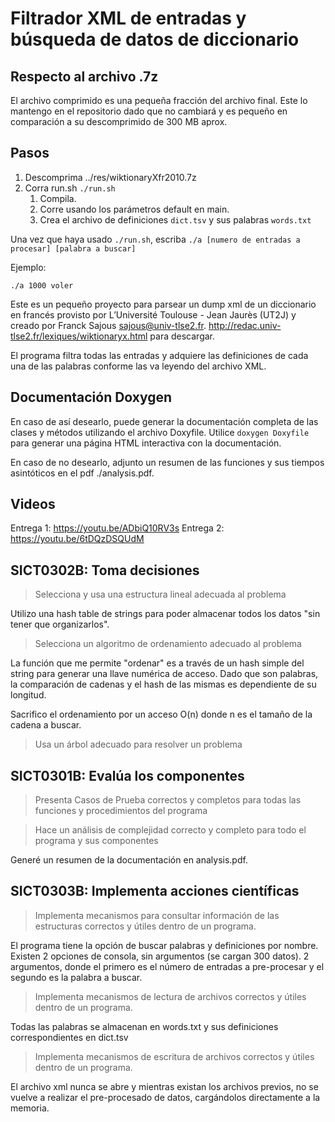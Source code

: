 # Filtrador XML de entradas y búsqueda de datos de diccionario

## Respecto al archivo .7z

El archivo comprimido es una pequeña fracción del archivo final. Este lo mantengo en el repositorio dado que no cambiará y es pequeño en comparación a su descomprimido de 300 MB aprox.

## Pasos

1. Descomprima ../res/wiktionaryXfr2010.7z
2. Corra run.sh `./run.sh` 
    1. Compila.
    2. Corre usando los parámetros default en main.
    3. Crea el archivo de definiciones `dict.tsv` y sus palabras `words.txt`

Una vez que haya usado `./run.sh`, escriba `./a [numero de entradas a procesar] [palabra a buscar]`

Ejemplo:

`./a 1000 voler`

Este es un pequeño proyecto para parsear un dump xml de un diccionario en francés provisto por L’Université Toulouse - Jean Jaurès (UT2J) y creado por Franck Sajous sajous@univ-tlse2.fr. 
http://redac.univ-tlse2.fr/lexiques/wiktionaryx.html para descargar.

El programa filtra todas las entradas y adquiere las definiciones de cada una de las palabras conforme las va leyendo del archivo XML.

## Documentación Doxygen

En caso de así desearlo, puede generar la documentación completa de las clases y métodos utilizando el archivo Doxyfile. Utilice `doxygen Doxyfile` para generar una página HTML interactiva con la documentación.

En caso de no desearlo, adjunto un resumen de las funciones y sus tiempos asintóticos en el pdf ./analysis.pdf.

## Videos

Entrega 1: https://youtu.be/ADbiQ10RV3s
Entrega 2: https://youtu.be/6tDQzDSQUdM

## SICT0302B: Toma decisiones

> Selecciona y usa una estructura lineal adecuada al problema

Utilizo una hash table de strings para poder almacenar todos los datos "sin tener que organizarlos". 

> Selecciona un algoritmo de ordenamiento adecuado al problema

La función que me permite "ordenar" es a través de un hash simple del string para generar una llave numérica de acceso. Dado que son palabras, la comparación de cadenas y el hash de las mismas es dependiente de su longitud.

Sacrifico el ordenamiento por un acceso O(n) donde n es el tamaño de la cadena a buscar.

> Usa un árbol adecuado para resolver un problema

## SICT0301B: Evalúa los componentes

> Presenta Casos de Prueba correctos y completos para todas las funciones y procedimientos del programa

> Hace un análisis de complejidad correcto y completo para todo el programa y sus componentes

Generé un resumen de la documentación en analysis.pdf.

## SICT0303B: Implementa acciones científicas

> Implementa mecanismos para consultar información de las estructuras correctos y útiles dentro de un programa.

El programa tiene la opción de buscar palabras y definiciones por nombre. Existen 2 opciones de consola, sin argumentos (se cargan 300 datos). 2 argumentos, donde el primero es el número de entradas a pre-procesar y el segundo es la palabra a buscar.

> Implementa mecanismos de lectura de archivos correctos y útiles dentro de un programa.

Todas las palabras se almacenan en words.txt y sus definiciones correspondientes en dict.tsv

> Implementa mecanismos de escritura de archivos correctos y útiles dentro de un programa. 

El archivo xml nunca se abre y mientras existan los archivos previos, no se vuelve a realizar el pre-procesado de datos, cargándolos directamente a la memoria. 
